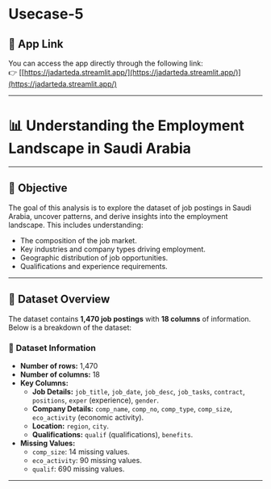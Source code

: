 # Usecase-5

## 🔗 App Link
You can access the app directly through the following link:  
👉 [[https://jadarteda.streamlit.app/](https://jadarteda.streamlit.app/)](https://jadarteda.streamlit.app/)

---

# 📊 Understanding the Employment Landscape in Saudi Arabia

---

## 🎯 **Objective**
The goal of this analysis is to explore the dataset of job postings in Saudi Arabia, uncover patterns, and derive insights into the employment landscape. This includes understanding:
- The composition of the job market.
- Key industries and company types driving employment.
- Geographic distribution of job opportunities.
- Qualifications and experience requirements.

---

## 📂 **Dataset Overview**
The dataset contains **1,470 job postings** with **18 columns** of information. Below is a breakdown of the dataset:

### 📝 **Dataset Information**
- **Number of rows:** 1,470
- **Number of columns:** 18
- **Key Columns:**
  - **Job Details:** `job_title`, `job_date`, `job_desc`, `job_tasks`, `contract`, `positions`, `exper` (experience), `gender`.
  - **Company Details:** `comp_name`, `comp_no`, `comp_type`, `comp_size`, `eco_activity` (economic activity).
  - **Location:** `region`, `city`.
  - **Qualifications:** `qualif` (qualifications), `benefits`.
- **Missing Values:**
  - `comp_size`: 14 missing values.
  - `eco_activity`: 90 missing values.
  - `qualif`: 690 missing values.

---
